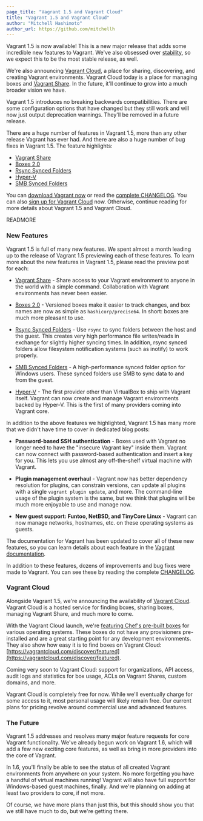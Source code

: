 ```yaml
---
page_title: "Vagrant 1.5 and Vagrant Cloud"
title: "Vagrant 1.5 and Vagrant Cloud"
author: "Mitchell Hashimoto"
author_url: https://github.com/mitchellh
---
```


Vagrant 1.5 is now available! This is a new major release that
adds some incredible new features to Vagrant. We've also obsessed over
[stability](/blog/stability-and-upgrades.html), so we expect this to be the
most stable release, as well.

We're also announcing [Vagrant Cloud](https://vagrantcloud.com), a place
for sharing, discovering, and creating Vagrant environments. Vagrant Cloud
today is a place for managing boxes and
[Vagrant Share](/blog/feature-preview-vagrant-1-5-share.html). In the future,
it'll continue to grow into a much broader vision we have.

Vagrant 1.5 introduces no breaking backwards compatibilities. There are some
configuration options that have changed but they still work and will now just
output deprecation warnings. They'll be removed in a future release.

There are a huge number of features in Vagrant 1.5, more than any other
release Vagrant has ever had. And there are also a huge number of bug fixes
in Vagrant 1.5. The feature highlights:

  * [Vagrant Share](/blog/vagrant-1-5-and-vagrant-cloud.html#features)
  * [Boxes 2.0](/blog/vagrant-1-5-and-vagrant-cloud.html#features)
  * [Rsync Synced Folders](/blog/vagrant-1-5-and-vagrant-cloud.html#features)
  * [Hyper-V](/blog/vagrant-1-5-and-vagrant-cloud.html#features)
  * [SMB Synced Folders](/blog/vagrant-1-5-and-vagrant-cloud.html#features)

You can [download Vagrant now](/downloads.html) or read the
[complete CHANGELOG](https://github.com/mitchellh/vagrant/blob/v1.5.0/CHANGELOG.md).
You can also [sign up for Vagrant Cloud](https://vagrantcloud.com) now.
Otherwise, continue reading for more details about Vagrant 1.5 and
Vagrant Cloud.

READMORE

<a id="features"></a>
### New Features

Vagrant 1.5 is full of many new features. We spent almost a month leading
up to the release of Vagrant 1.5 previewing each of these features. To learn
more about the new features in Vagrant 1.5, please read the preview post
for each:

  * [Vagrant Share](/blog/feature-preview-vagrant-1-5-share.html) - Share
    access to your Vagrant environment to anyone in the world with a simple
    command. Collaboration with Vagrant environments has never been easier.

  * [Boxes 2.0](/blog/feature-preview-vagrant-1-5-boxes-2-0.html) - Versioned
    boxes make it easier to track changes, and box names are now as simple
    as `hashicorp/precise64`. In short: boxes are much more pleasant to use.

  * [Rsync Synced Folders](/blog/feature-preview-vagrant-1-5-rsync.html) -
    Use `rsync` to sync folders between the host and the guest. This creates
    very high performance file writes/reads in exchange for slightly higher
    syncing times. In addition, rsync synced folders allow filesystem
    notification systems (such as inotify) to work properly.

  * [SMB Synced Folders](/blog/feature-preview-vagrant-1-5-hyperv.html) -
    A high-performance synced folder option for Windows users. These synced
    folders use SMB to sync data to and from the guest.

  * [Hyper-V](/blog/feature-preview-vagrant-1-5-hyperv.html) - The first
    provider other than VirtualBox to ship with Vagrant itself. Vagrant can
    now create and manage Vagrant environments backed by Hyper-V. This is
    the first of many providers coming into Vagrant core.

In addition to the above features we highlighted, Vagrant 1.5 has many more that
we didn't have time to cover in dedicated blog posts:

  * **Password-based SSH authentication** - Boxes used with Vagrant no longer
    need to have the "insecure Vagrant key" inside them. Vagrant can now connect
    with password-based authentication and insert a key for you. This lets
    you use almost any off-the-shelf virtual machine with Vagrant.

  * **Plugin management overhaul** - Vagrant now has better dependency
    resolution for plugins, can constrain versions, can update all plugins
    with a single `vagrant plugin update`, and more. The command-line usage
    of the plugin system is the same, but we think that plugins will be much
    more enjoyable to use and manage now.

  * **New guest support: Funtoo, NetBSD, and TinyCore Linux** - Vagrant can
    now manage networks, hostnames, etc. on these operating systems as
    guests.

The documentation for Vagrant has been updated to cover all of these new
features, so you can learn details about each feature in the
[Vagrant documentation](http://docs.vagrantup.com).

In addition to these features, dozens of improvements and bug fixes were
made to Vagrant. You can see these by reading the complete
[CHANGELOG](https://github.com/mitchellh/vagrant/blob/v1.5.0/CHANGELOG.md).

### Vagrant Cloud

Alongside Vagrant 1.5, we're announcing the availability of
[Vagrant Cloud](https://vagrantcloud.com). Vagrant Cloud is a hosted
service for finding boxes, sharing boxes, managing Vagrant Share, and
much more to come.

With the Vagrant Cloud launch, we're
[featuring Chef's pre-built boxes](https://vagrantcloud.com/discover/featured)
for various operating systems. These boxes do not have any provisioners
pre-installed and are a great starting point for any development environments.
They also show how easy it is to find boxes on Vagrant Cloud:
[https://vagrantcloud.com/discover/featured](https://vagrantcloud.com/discover/featured).

Coming very soon to Vagrant Cloud: support for organizations, API access, audit logs
and statistics for box usage, ACLs on Vagrant Shares, custom domains,
and more.

Vagrant Cloud is completely free for now. While we'll eventually charge
for some access to it, most personal usage will likely remain free. Our current
plans for pricing revolve around commercial use and advanced features.

### The Future

Vagrant 1.5 addresses and resolves many major feature requests for core
Vagrant functionality. We've already begun work on Vagrant 1.6, which will
add a few new exciting core features, as well as bring in more providers
into the core of Vagrant.

In 1.6, you'll finally be able to see the status of all created Vagrant
environments from anywhere on your system. No more forgetting you have a
handful of virtual machines running! Vagrant will also have full support
for Windows-based guest machines, finally. And we're planning on adding at
least two providers to core, if not more.

Of course, we have more plans than just this, but this should show you
that we still have much to do, but we're getting there.
